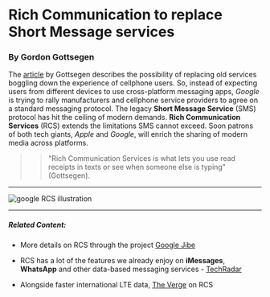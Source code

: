 # Rich Communication to replace Short Message services
### By Gordon Gottsegen

The [article](https://www.cnet.com/news/google-fi-texts-will-be-more-like-imessage-thanks-to-rcs-upgrade/)
by Gottsegen describes the possibility of replacing old services boggling down the experience of cellphone users.
So, instead of expecting users from different devices to use cross-platform messaging apps,
_Google_ is trying to rally manufacturers and cellphone service providers to agree on
a standard messaging protocol. The legacy **Short Message Service** (SMS) protocol has hit
the ceiling of modern demands. **Rich Communication Services** (RCS) extends the limitations
SMS cannot exceed. Soon patrons of both tech giants, _Apple_ and _Google_, will enrich the
sharing of modern media across platforms.

>> "Rich Communication Services is what lets you use read receipts in texts or see when someone else is typing" (Gottsegen).

---
![google RCS illustration](https://github.com/info201b-w19/a1-bernibarra/blob/master/imgs/rcs-illustration.png)

---
##### Related Content:
* More details on RCS through the project [Google Jibe](https://jibe.google.com/)

* RCS has a lot of the features we already enjoy on **iMessages**, **WhatsApp** and other data-based messaging services - [TechRadar](https://www.techradar.com/news/google-fi-is-adding-rcs-chat-the-successor-to-sms)

* Alongside faster international LTE data, [The Verge](https://www.theverge.com/2019/1/14/18181734/rcs-chat-google-fi-international-lte-speeds) on RCS
